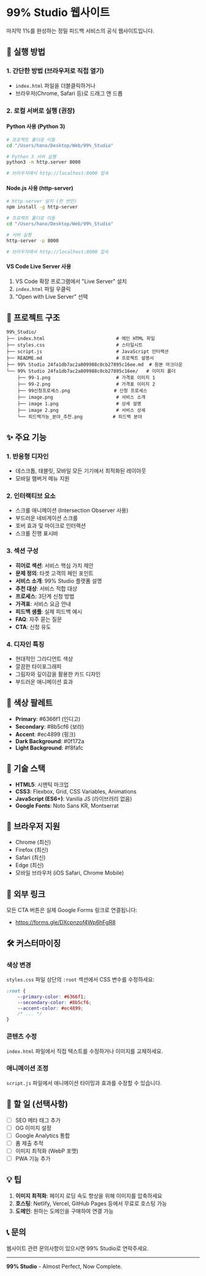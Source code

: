 # 99% Studio 웹사이트

마지막 1%를 완성하는 정밀 피드백 서비스의 공식 웹사이트입니다.

## 🚀 실행 방법

### 1. 간단한 방법 (브라우저로 직접 열기)
- `index.html` 파일을 더블클릭하거나
- 브라우저(Chrome, Safari 등)로 드래그 앤 드롭

### 2. 로컬 서버로 실행 (권장)

#### Python 사용 (Python 3)
```bash
# 프로젝트 폴더로 이동
cd "/Users/hano/Desktop/Web/99%_Studio"

# Python 3 서버 실행
python3 -m http.server 8000

# 브라우저에서 http://localhost:8000 접속
```

#### Node.js 사용 (http-server)
```bash
# http-server 설치 (한 번만)
npm install -g http-server

# 프로젝트 폴더로 이동
cd "/Users/hano/Desktop/Web/99%_Studio"

# 서버 실행
http-server -p 8000

# 브라우저에서 http://localhost:8000 접속
```

#### VS Code Live Server 사용
1. VS Code 확장 프로그램에서 "Live Server" 설치
2. `index.html` 파일 우클릭
3. "Open with Live Server" 선택

## 📁 프로젝트 구조

```
99%_Studio/
├── index.html                          # 메인 HTML 파일
├── styles.css                          # 스타일시트
├── script.js                           # JavaScript 인터랙션
├── README.md                           # 프로젝트 설명서
├── 99% Studio 24fa1db7ac2a809988c0cb27895c16ee.md  # 원본 마크다운
└── 99% Studio 24fa1db7ac2a809988c0cb27895c16ee/   # 이미지 폴더
    ├── 99-1.png                        # 가격표 이미지 1
    ├── 99-2.png                        # 가격표 이미지 2
    ├── 99신청프로세스.png                # 신청 프로세스
    ├── image.png                       # 서비스 소개
    ├── image 1.png                     # 상세 설명
    ├── image 2.png                     # 서비스 상세
    └── 피드백가능_분야_추천.png           # 피드백 분야
```

## ✨ 주요 기능

### 1. 반응형 디자인
- 데스크톱, 태블릿, 모바일 모든 기기에서 최적화된 레이아웃
- 모바일 햄버거 메뉴 지원

### 2. 인터랙티브 요소
- 스크롤 애니메이션 (Intersection Observer 사용)
- 부드러운 네비게이션 스크롤
- 호버 효과 및 마이크로 인터랙션
- 스크롤 진행 표시바

### 3. 섹션 구성
- **히어로 섹션**: 서비스 핵심 가치 제안
- **문제 정의**: 타겟 고객의 페인 포인트
- **서비스 소개**: 99% Studio 플랫폼 설명
- **추천 대상**: 서비스 적합 대상
- **프로세스**: 3단계 신청 방법
- **가격표**: 서비스 요금 안내
- **피드백 샘플**: 실제 피드백 예시
- **FAQ**: 자주 묻는 질문
- **CTA**: 신청 유도

### 4. 디자인 특징
- 현대적인 그라디언트 색상
- 깔끔한 타이포그래피
- 그림자와 깊이감을 활용한 카드 디자인
- 부드러운 애니메이션 효과

## 🎨 색상 팔레트

- **Primary**: #6366f1 (인디고)
- **Secondary**: #8b5cf6 (보라)
- **Accent**: #ec4899 (핑크)
- **Dark Background**: #0f172a
- **Light Background**: #f8fafc

## 🔧 기술 스택

- **HTML5**: 시맨틱 마크업
- **CSS3**: Flexbox, Grid, CSS Variables, Animations
- **JavaScript (ES6+)**: Vanilla JS (라이브러리 없음)
- **Google Fonts**: Noto Sans KR, Montserrat

## 📱 브라우저 지원

- Chrome (최신)
- Firefox (최신)
- Safari (최신)
- Edge (최신)
- 모바일 브라우저 (iOS Safari, Chrome Mobile)

## 🔗 외부 링크

모든 CTA 버튼은 실제 Google Forms 링크로 연결됩니다:
- https://forms.gle/DXcpnzof4Wp6hFgR8

## 🛠️ 커스터마이징

### 색상 변경
`styles.css` 파일 상단의 `:root` 섹션에서 CSS 변수를 수정하세요:

```css
:root {
    --primary-color: #6366f1;
    --secondary-color: #8b5cf6;
    --accent-color: #ec4899;
    /* ... */
}
```

### 콘텐츠 수정
`index.html` 파일에서 직접 텍스트를 수정하거나
이미지를 교체하세요.

### 애니메이션 조정
`script.js` 파일에서 애니메이션 타이밍과 효과를 수정할 수 있습니다.

## 📝 할 일 (선택사항)

- [ ] SEO 메타 태그 추가
- [ ] OG 이미지 설정
- [ ] Google Analytics 통합
- [ ] 폼 제출 추적
- [ ] 이미지 최적화 (WebP 포맷)
- [ ] PWA 기능 추가

## 💡 팁

1. **이미지 최적화**: 페이지 로딩 속도 향상을 위해 이미지를 압축하세요
2. **호스팅**: Netlify, Vercel, GitHub Pages 등에서 무료로 호스팅 가능
3. **도메인**: 원하는 도메인을 구매하여 연결 가능

## 📞 문의

웹사이트 관련 문의사항이 있으시면 99% Studio로 연락주세요.

---

**99% Studio** - Almost Perfect, Now Complete.
